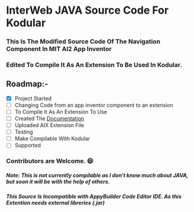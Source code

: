 # InterWeb JAVA Source Code For Kodular

### This Is The Modified Source Code Of The Navigation Component In MIT AI2 App Inventor

### Edited To Compile It As An Extension To Be Used In Kodular.


## Roadmap:-
- [x] Project Started 
- [ ] Changing Code from an app inventor component to an extension      
- [ ] To Compile It As An Extension To Use
- [ ] Created The [Documentation](https://hrichiksite.github.io/InterWeb/docs/)
- [ ] Uploaded AIX Extension File
- [ ] Testing
- [ ] Make Compilable With Kodular
- [ ] Supported

### Contributors are Welcome. :smile:


##### Note: This is not currently compilable as I don't know much about JAVA, but soon it will be with the help of others.

##### This Source Is Incompatible with AppyBuilder Code Editor IDE. As this Extention needs external libreries (.jar)
